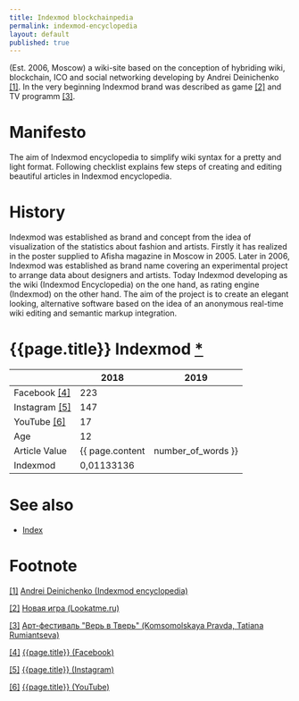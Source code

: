 ```yaml
---
title: Indexmod blockchainpedia
permalink: indexmod-encyclopedia
layout: default
published: true
---
```

(Est. 2006, Moscow) a wiki-site based on the conception of hybriding wiki, blockchain, ICO and social networking developing by Andrei Deinichenko <span id="a1">[\[1\]](#f1)</span>. In the very beginning Indexmod brand was described as game <span id="a2">[\[2\]](#f2)</span> and TV programm <span id="a3">[\[3\]](#f3)</span>.

# Manifesto  

The aim of Indexmod encyclopedia to simplify wiki syntax for a pretty and light format. Following checklist explains few steps of creating and editing beautiful articles in Indexmod encyclopedia.

# History

Indexmod was established as brand and concept from the idea of visualization of the statistics about fashion and artists. Firstly it has realized in the poster supplied to Afisha magazine in Moscow in 2005. Later in 2006, Indexmod was established as brand name covering an experimental project to arrange data about designers and artists. Today Indexmod developing as the wiki (Indexmod Encyclopedia) on the one hand, as rating engine (Indexmod) on the other hand. The aim of the project is to create an elegant looking, alternative software based on the idea of an anonymous real-time wiki editing and semantic markup integration.

# {{page.title}} Indexmod [*](indexmod)

||2018|2019|
|-|-|-|
|Facebook <span id="a4">[\[4\]](#f4)</span>|223||
|Instagram <span id="a5">[\[5\]](#f5)</span>|147||
|YouTube <span id="a6">[\[6\]](#f6)</span>|17||
|Age|12||
|Article Value|{{ page.content | number_of_words }}||
|Indexmod|0,01133136||

# See also 

+ [Index](index)



# Footnote

[[1]](#a1) <span id="f1"></span> [Andrei Deinichenko (Indexmod encyclopedia)](deinichenko-andrei)

[[2]](#a2) <span id="f2"></span> [Новая игра (Lookatme.ru)](http://www.lookatme.ru/flow/posts/fashion-radar/4154-brendsbends)

[[3]](#a3) <span id="f3"></span> [Арт-фестиваль "Верь в Тверь" (Komsomolskaya Pravda, Tatiana Rumiantseva)](https://www.facebook.com/groups/kiosk.encyclopedia.indexmod/)

[[4]](#a4) <span id="f4"></span> [{{page.title}} (Facebook)](https://www.facebook.com/groups/kiosk.encyclopedia.indexmod/)

[[5]](#a5) <span id="f5"></span> [{{page.title}} (Instagram)](https://www.instagram.com/indexmod/?hl=ru)

[[6]](#a6) <span id="f6"></span> [{{page.title}} (YouTube)](https://www.youtube.com/channel/UCtxIuv-YxJumxXkl5XuhZtQ/about)
